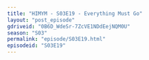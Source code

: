 ```yaml
---
title: "HIMYM - S03E19 - Everything Must Go"
layout: "post_episode"
gdriveid: "0B6D_WdeSr-7ZcVE1NDdEejNQM0U"
season: "S03"
permalink: "episode/S03E19.html"
episodeid: "S03E19"
---
```

